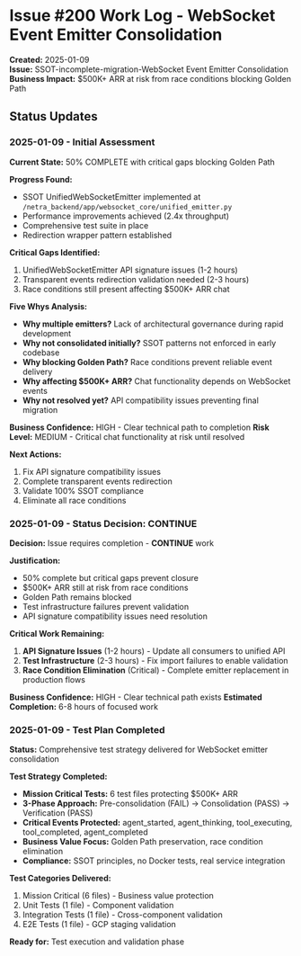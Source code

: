 # Issue #200 Work Log - WebSocket Event Emitter Consolidation
**Created:** 2025-01-09  
**Issue:** SSOT-incomplete-migration-WebSocket Event Emitter Consolidation  
**Business Impact:** $500K+ ARR at risk from race conditions blocking Golden Path

## Status Updates

### 2025-01-09 - Initial Assessment
**Current State:** 50% COMPLETE with critical gaps blocking Golden Path

**Progress Found:**
- SSOT UnifiedWebSocketEmitter implemented at `/netra_backend/app/websocket_core/unified_emitter.py`
- Performance improvements achieved (2.4x throughput)
- Comprehensive test suite in place
- Redirection wrapper pattern established

**Critical Gaps Identified:**
1. UnifiedWebSocketEmitter API signature issues (1-2 hours)
2. Transparent events redirection validation needed (2-3 hours)
3. Race conditions still present affecting $500K+ ARR chat

**Five Whys Analysis:**
- **Why multiple emitters?** Lack of architectural governance during rapid development
- **Why not consolidated initially?** SSOT patterns not enforced in early codebase
- **Why blocking Golden Path?** Race conditions prevent reliable event delivery  
- **Why affecting $500K+ ARR?** Chat functionality depends on WebSocket events
- **Why not resolved yet?** API compatibility issues preventing final migration

**Business Confidence:** HIGH - Clear technical path to completion
**Risk Level:** MEDIUM - Critical chat functionality at risk until resolved

**Next Actions:**
1. Fix API signature compatibility issues
2. Complete transparent events redirection 
3. Validate 100% SSOT compliance
4. Eliminate all race conditions

### 2025-01-09 - Status Decision: CONTINUE
**Decision:** Issue requires completion - **CONTINUE** work

**Justification:**
- 50% complete but critical gaps prevent closure
- $500K+ ARR still at risk from race conditions
- Golden Path remains blocked
- Test infrastructure failures prevent validation
- API signature compatibility issues need resolution

**Critical Work Remaining:**
1. **API Signature Issues** (1-2 hours) - Update all consumers to unified API
2. **Test Infrastructure** (2-3 hours) - Fix import failures to enable validation  
3. **Race Condition Elimination** (Critical) - Complete emitter replacement in production flows

**Business Confidence:** HIGH - Clear technical path exists
**Estimated Completion:** 6-8 hours of focused work

### 2025-01-09 - Test Plan Completed  
**Status:** Comprehensive test strategy delivered for WebSocket emitter consolidation

**Test Strategy Completed:**
- **Mission Critical Tests:** 6 test files protecting $500K+ ARR
- **3-Phase Approach:** Pre-consolidation (FAIL) → Consolidation (PASS) → Verification (PASS)
- **Critical Events Protected:** agent_started, agent_thinking, tool_executing, tool_completed, agent_completed
- **Business Value Focus:** Golden Path preservation, race condition elimination
- **Compliance:** SSOT principles, no Docker tests, real service integration

**Test Categories Delivered:**
1. Mission Critical (6 files) - Business value protection
2. Unit Tests (1 file) - Component validation  
3. Integration Tests (1 file) - Cross-component validation
4. E2E Tests (1 file) - GCP staging validation

**Ready for:** Test execution and validation phase